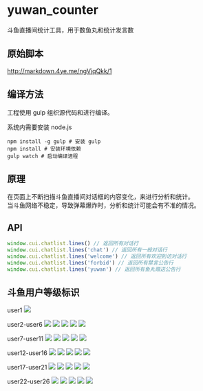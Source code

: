 # yuwan_counter
斗鱼直播间统计工具，用于数鱼丸和统计发言数

## 原始脚本
http://markdown.4ye.me/ngVjqQkk/1

## 编译方法
工程使用 gulp 组织源代码和进行编译。

系统内需要安装 node.js
```
npm install -g gulp # 安装 gulp
npm install # 安装环境依赖
gulp watch # 启动编译进程
```
## 原理

在页面上不断扫描斗鱼直播间对话框的内容变化，来进行分析和统计。<br/>
当斗鱼网络不稳定，导致弹幕爆炸时，分析和统计可能会有不准的情况。

## API

```javascript
window.cui.chatlist.lines() // 返回所有对话行
window.cui.chatlist.lines('chat') // 返回所有一般对话行
window.cui.chatlist.lines('welcome') // 返回所有欢迎到访对话行
window.cui.chatlist.lines('forbid') // 返回所有禁言公告行
window.cui.chatlist.lines('yuwan') // 返回所有鱼丸赠送公告行
```

## 斗鱼用户等级标识

user1
![](http://staticlive.douyutv.com/common/douyu/images/classimg/user1.png)

user2-user6
![](http://staticlive.douyutv.com/common/douyu/images/classimg/user2.png)
![](http://staticlive.douyutv.com/common/douyu/images/classimg/user3.png)
![](http://staticlive.douyutv.com/common/douyu/images/classimg/user4.png)
![](http://staticlive.douyutv.com/common/douyu/images/classimg/user5.png)
![](http://staticlive.douyutv.com/common/douyu/images/classimg/user6.png)

user7-user11
![](http://staticlive.douyutv.com/common/douyu/images/classimg/user7.png)
![](http://staticlive.douyutv.com/common/douyu/images/classimg/user8.png)
![](http://staticlive.douyutv.com/common/douyu/images/classimg/user9.png)
![](http://staticlive.douyutv.com/common/douyu/images/classimg/user10.png)
![](http://staticlive.douyutv.com/common/douyu/images/classimg/user11.png)

user12-user16
![](http://staticlive.douyutv.com/common/douyu/images/classimg/user12.png)
![](http://staticlive.douyutv.com/common/douyu/images/classimg/user13.png)
![](http://staticlive.douyutv.com/common/douyu/images/classimg/user14.png)
![](http://staticlive.douyutv.com/common/douyu/images/classimg/user15.png)
![](http://staticlive.douyutv.com/common/douyu/images/classimg/user16.png)

user17-user21
![](http://staticlive.douyutv.com/common/douyu/images/classimg/user17.png)
![](http://staticlive.douyutv.com/common/douyu/images/classimg/user18.png)
![](http://staticlive.douyutv.com/common/douyu/images/classimg/user19.png)
![](http://staticlive.douyutv.com/common/douyu/images/classimg/user20.png)
![](http://staticlive.douyutv.com/common/douyu/images/classimg/user21.png)

user22-user26
![](http://staticlive.douyutv.com/common/douyu/images/classimg/user22.png)
![](http://staticlive.douyutv.com/common/douyu/images/classimg/user23.png)
![](http://staticlive.douyutv.com/common/douyu/images/classimg/user24.png)
![](http://staticlive.douyutv.com/common/douyu/images/classimg/user25.png)
![](http://staticlive.douyutv.com/common/douyu/images/classimg/user26.png)